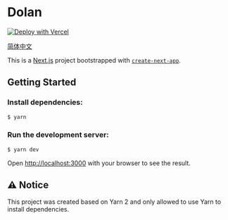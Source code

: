 # Dolan

[![Deploy with Vercel](https://vercel.com/button)](https://vercel.com/new/clone?repository-url=https%3A%2F%2Fgithub.com%2Fdolan-x%2Fdolan&env=LC_APP_ID,LC_APP_KEY,LC_MASTER_KEY,LC_SERVER_URL,BASE_URL&demo-title=Dolan&demo-description=A%20blog%20platform&demo-url=https%3A%2F%2Fdt.raycoder.me)

[简体中文](./README.zh-Hans.md)

This is a [Next.js](https://nextjs.org/) project bootstrapped with [`create-next-app`](https://github.com/vercel/next.js/tree/canary/packages/create-next-app).

## Getting Started

### Install dependencies:

```bash
$ yarn
```

### Run the development server:

```bash
$ yarn dev
```

Open [http://localhost:3000](http://localhost:3000) with your browser to see the result.

## :warning: Notice

This project was created based on Yarn 2 and only allowed to use Yarn to install dependencies.
